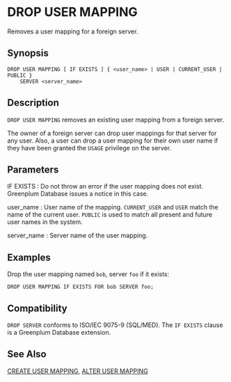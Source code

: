 # DROP USER MAPPING

Removes a user mapping for a foreign server.

## Synopsis

``` {#sql_command_synopsis}
DROP USER MAPPING [ IF EXISTS ] { <user_name> | USER | CURRENT_USER | PUBLIC } 
    SERVER <server_name>
```

## Description

`DROP USER MAPPING` removes an existing user mapping from a foreign server.

The owner of a foreign server can drop user mappings for that server for any user. Also, a user can drop a user mapping for their own user name if they have been granted the `USAGE` privilege on the server.

## Parameters

IF EXISTS
:   Do not throw an error if the user mapping does not exist. Greenplum Database issues a notice in this case.

user_name
:   User name of the mapping. `CURRENT_USER` and `USER` match the name of the current user. `PUBLIC` is used to match all present and future user names in the system.

server_name
:   Server name of the user mapping.

## Examples

Drop the user mapping named `bob`, server `foo` if it exists:

```
DROP USER MAPPING IF EXISTS FOR bob SERVER foo;
```

## Compatibility

`DROP SERVER` conforms to ISO/IEC 9075-9 (SQL/MED). The `IF EXISTS` clause is a Greenplum Database extension.

## See Also

[CREATE USER MAPPING](/docs/sql-statements/sql-statement-create-user-mapping.md), [ALTER USER MAPPING](/docs/sql-statements/sql-statement-alter-user-mapping.md)



